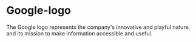 # Google-logo
The Google logo represents the company's innovative and playful nature, and its mission to make information accessible and useful. 
